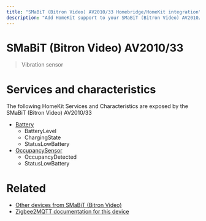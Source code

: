 ```yaml
---
title: "SMaBiT (Bitron Video) AV2010/33 Homebridge/HomeKit integration"
description: "Add HomeKit support to your SMaBiT (Bitron Video) AV2010/33, using Homebridge, Zigbee2MQTT and homebridge-z2m."
---
```

<!---
This file has been GENERATED using src/docgen/docgen.ts
DO NOT EDIT THIS FILE MANUALLY!
-->
# SMaBiT (Bitron Video) AV2010/33
> Vibration sensor


# Services and characteristics
The following HomeKit Services and Characteristics are exposed by
the SMaBiT (Bitron Video) AV2010/33

* [Battery](../../battery.md)
  * BatteryLevel
  * ChargingState
  * StatusLowBattery
* [OccupancySensor](../../sensors.md)
  * OccupancyDetected
  * StatusLowBattery


# Related
* [Other devices from SMaBiT (Bitron Video)](../index.md#smabit_bitron_video)
* [Zigbee2MQTT documentation for this device](https://www.zigbee2mqtt.io/devices/AV2010_33.html)